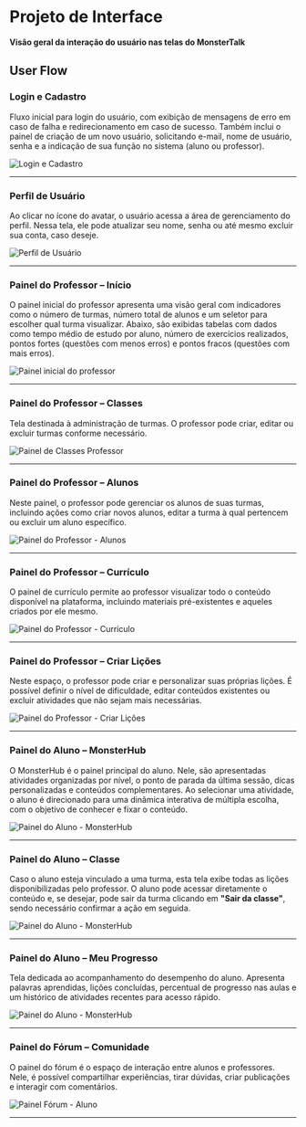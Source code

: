 # Projeto de Interface  
**Visão geral da interação do usuário nas telas do MonsterTalk**

## User Flow

### Login e Cadastro  
Fluxo inicial para login do usuário, com exibição de mensagens de erro em caso de falha e redirecionamento em caso de sucesso. Também inclui o painel de criação de um novo usuário, solicitando e-mail, nome de usuário, senha e a indicação de sua função no sistema (aluno ou professor).

![Login e Cadastro](img/Userflow/userflow-login-cadastro.png)

---

### Perfil de Usuário  
Ao clicar no ícone do avatar, o usuário acessa a área de gerenciamento do perfil. Nessa tela, ele pode atualizar seu nome, senha ou até mesmo excluir sua conta, caso deseje.

![Perfil de Usuário](img/Userflow/Perfil%20de%20Usuario.png)

---

### Painel do Professor – Início  
O painel inicial do professor apresenta uma visão geral com indicadores como o número de turmas, número total de alunos e um seletor para escolher qual turma visualizar. Abaixo, são exibidas tabelas com dados como tempo médio de estudo por aluno, número de exercícios realizados, pontos fortes (questões com menos erros) e pontos fracos (questões com mais erros).

![Painel inicial do professor](img/Userflow/Painel%20%20Professor.png)

---

### Painel do Professor – Classes  
Tela destinada à administração de turmas. O professor pode criar, editar ou excluir turmas conforme necessário.

![Painel de Classes Professor](img/Userflow/Painel%20de%20Classes%20Professor.png)

---

### Painel do Professor – Alunos  
Neste painel, o professor pode gerenciar os alunos de suas turmas, incluindo ações como criar novos alunos, editar a turma à qual pertencem ou excluir um aluno específico.

![Painel do Professor - Alunos](img/Userflow/Painel%20de%20Professor%20-%20Alunos.png)

---

### Painel do Professor – Currículo  
O painel de currículo permite ao professor visualizar todo o conteúdo disponível na plataforma, incluindo materiais pré-existentes e aqueles criados por ele mesmo.

![Painel do Professor - Currículo](img/Userflow/Painel%20do%20Professor%20-%20Curriculo.png)

---

### Painel do Professor – Criar Lições  
Neste espaço, o professor pode criar e personalizar suas próprias lições. É possível definir o nível de dificuldade, editar conteúdos existentes ou excluir atividades que não sejam mais necessárias.

![Painel do Professor - Criar Lições](img/Userflow/Painel%20do%20professor%20criar%20licoes.png)

---

### Painel do Aluno – MonsterHub  
O MonsterHub é o painel principal do aluno. Nele, são apresentadas atividades organizadas por nível, o ponto de parada da última sessão, dicas personalizadas e conteúdos complementares. Ao selecionar uma atividade, o aluno é direcionado para uma dinâmica interativa de múltipla escolha, com o objetivo de conhecer e fixar o conteúdo.

![Painel do Aluno - MonsterHub](img/Userflow/Painel%20do%20Aluno%20-%20MonsterHub.png)

---

### Painel do Aluno – Classe  
Caso o aluno esteja vinculado a uma turma, esta tela exibe todas as lições disponibilizadas pelo professor. O aluno pode acessar diretamente o conteúdo e, se desejar, pode sair da turma clicando em **"Sair da classe"**, sendo necessário confirmar a ação em seguida.

![Painel do Aluno - MonsterHub](img/Userflow/Painel%20classe%20aluno.png)

---

### Painel do Aluno – Meu Progresso  
Tela dedicada ao acompanhamento do desempenho do aluno. Apresenta palavras aprendidas, lições concluídas, percentual de progresso nas aulas e um histórico de atividades recentes para acesso rápido.

![Painel do Aluno - MonsterHub](img/Userflow/Painel%20de%20progresso%20aluno.png)

---

### Painel do Fórum – Comunidade  
O painel do fórum é o espaço de interação entre alunos e professores. Nele, é possível compartilhar experiências, tirar dúvidas, criar publicações e interagir com comentários.

![Painel Fórum - Aluno](img/Userflow/%20Painel%20forum%20-%20Aluno.png)

---